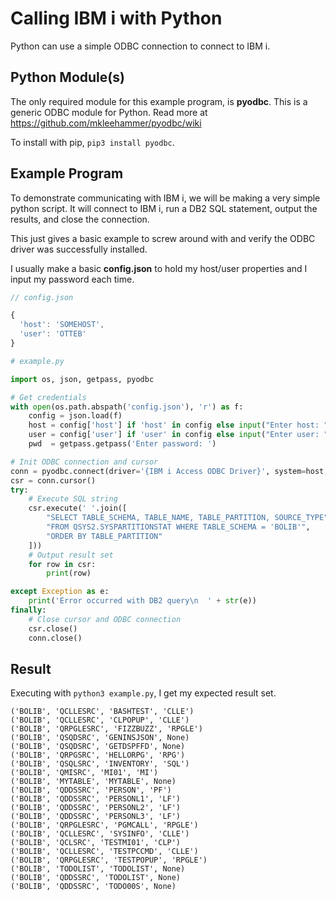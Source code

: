 # Calling IBM i with Python

Python can use a simple ODBC connection to connect to IBM i.


## Python Module(s)
The only required module for this example program, is **pyodbc**.
This is a generic ODBC module for Python. Read more at https://github.com/mkleehammer/pyodbc/wiki

To install with pip, ```pip3 install pyodbc```.


## Example Program
To demonstrate communicating with IBM i, we will be making a very simple python script.
It will connect to IBM i, run a DB2 SQL statement, output the results, and close the connection.

This just gives a basic example to screw around with and verify the ODBC driver was successfully installed.

I usually make a basic **config.json** to hold my host/user properties and I input my password each time.
```javascript
// config.json

{
  'host': 'SOMEHOST',
  'user': 'OTTEB'
}
```


```python
# example.py

import os, json, getpass, pyodbc

# Get credentials
with open(os.path.abspath('config.json'), 'r') as f:
    config = json.load(f)
    host = config['host'] if 'host' in config else input("Enter host: ")
    user = config['user'] if 'user' in config else input("Enter user: ")
    pwd  = getpass.getpass('Enter password: ')

# Init ODBC connection and cursor
conn = pyodbc.connect(driver='{IBM i Access ODBC Driver}', system=host, uid=user, pwd=pwd)
csr = conn.cursor()
try:
    # Execute SQL string
    csr.execute(' '.join([
        "SELECT TABLE_SCHEMA, TABLE_NAME, TABLE_PARTITION, SOURCE_TYPE",
        "FROM QSYS2.SYSPARTITIONSTAT WHERE TABLE_SCHEMA = 'BOLIB'",
        "ORDER BY TABLE_PARTITION"
    ]))
    # Output result set
    for row in csr: 
        print(row)

except Exception as e:
    print('Error occurred with DB2 query\n  ' + str(e))
finally:
    # Close cursor and ODBC connection
    csr.close()
    conn.close()

```

## Result
Executing with ```python3 example.py```, I get my expected result set.
```
('BOLIB', 'QCLLESRC', 'BASHTEST', 'CLLE')
('BOLIB', 'QCLLESRC', 'CLPOPUP', 'CLLE')
('BOLIB', 'QRPGLESRC', 'FIZZBUZZ', 'RPGLE')
('BOLIB', 'QSQDSRC', 'GENINSJSON', None)
('BOLIB', 'QSQDSRC', 'GETDSPFFD', None)
('BOLIB', 'QRPGSRC', 'HELLORPG', 'RPG')
('BOLIB', 'QSQLSRC', 'INVENTORY', 'SQL')
('BOLIB', 'QMISRC', 'MI01', 'MI')
('BOLIB', 'MYTABLE', 'MYTABLE', None)
('BOLIB', 'QDDSSRC', 'PERSON', 'PF')
('BOLIB', 'QDDSSRC', 'PERSONL1', 'LF')
('BOLIB', 'QDDSSRC', 'PERSONL2', 'LF')
('BOLIB', 'QDDSSRC', 'PERSONL3', 'LF')
('BOLIB', 'QRPGLESRC', 'PGMCALL', 'RPGLE')
('BOLIB', 'QCLLESRC', 'SYSINFO', 'CLLE')
('BOLIB', 'QCLSRC', 'TESTMI01', 'CLP')
('BOLIB', 'QCLLESRC', 'TESTPCCMD', 'CLLE')
('BOLIB', 'QRPGLESRC', 'TESTPOPUP', 'RPGLE')
('BOLIB', 'TODOLIST', 'TODOLIST', None)
('BOLIB', 'QDDSSRC', 'TODOLIST', None)
('BOLIB', 'QDDSSRC', 'TODO00S', None)
```
